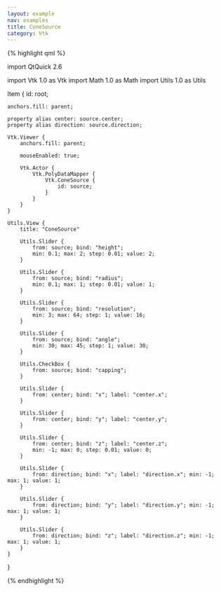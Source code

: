 ```yaml
---
layout: example
nav: examples
title: ConeSource
category: Vtk
---
```

{% highlight qml %}

import QtQuick 2.6

import Vtk 1.0 as Vtk
import Math 1.0 as Math
import Utils 1.0 as Utils

Item {
    id: root;

    anchors.fill: parent;

    property alias center: source.center;
    property alias direction: source.direction;

    Vtk.Viewer {
        anchors.fill: parent;

        mouseEnabled: true;

        Vtk.Actor {
            Vtk.PolyDataMapper {
                Vtk.ConeSource {
                    id: source;
                }
            }
        }
    }

    Utils.View {
        title: "ConeSource"

        Utils.Slider {
            from: source; bind: "height";
            min: 0.1; max: 2; step: 0.01; value: 2;
        }

        Utils.Slider {
            from: source; bind: "radius";
            min: 0.1; max: 1; step: 0.01; value: 1;
        }

        Utils.Slider {
            from: source; bind: "resolution";
            min: 3; max: 64; step: 1; value: 16;
        }

        Utils.Slider {
            from: source; bind: "angle";
            min: 30; max: 45; step: 1; value: 30;
        }

        Utils.CheckBox {
            from: source; bind: "capping";
        }

        Utils.Slider {
            from: center; bind: "x"; label: "center.x";
        }

        Utils.Slider {
            from: center; bind: "y"; label: "center.y";
        }

        Utils.Slider {
            from: center; bind: "z"; label: "center.z";
            min: -1; max: 0; step: 0.01; value: 0;
        }

        Utils.Slider {
            from: direction; bind: "x"; label: "direction.x"; min: -1; max: 1; value: 1;
        }

        Utils.Slider {
            from: direction; bind: "y"; label: "direction.y"; min: -1; max: 1; value: 1;
        }

        Utils.Slider {
            from: direction; bind: "z"; label: "direction.z"; min: -1; max: 1; value: 1;
        }
    }
}

{% endhighlight %}
